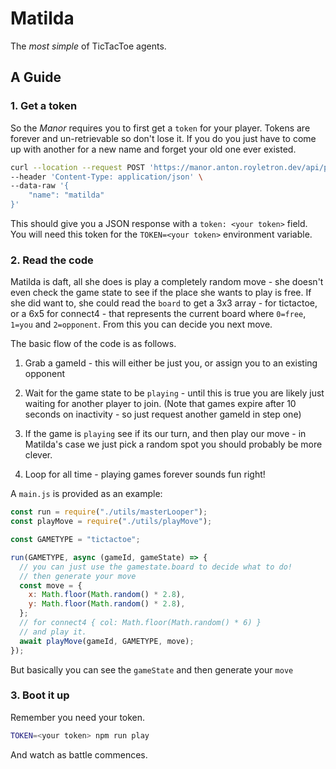 # Matilda

The _most simple_ of TicTacToe agents.

## A Guide

### 1. Get a token

So the _Manor_ requires you to first get a `token` for your player. Tokens are forever and un-retrievable so don't lose it. If you do you just have to come up with another for a new name and forget your old one ever existed.

```bash
curl --location --request POST 'https://manor.anton.royletron.dev/api/player' \
--header 'Content-Type: application/json' \
--data-raw '{
    "name": "matilda"
}'
```

This should give you a JSON response with a `token: <your token>` field. You will need this token for the `TOKEN=<your token>` environment variable.

### 2. Read the code

Matilda is daft, all she does is play a completely random move - she doesn't even check the game state to see if the place she wants to play is free. If she did want to, she could read the `board` to get a 3x3 array - for tictactoe, or a 6x5 for connect4 - that represents the current board where `0=free`, `1=you` and `2=opponent`. From this you can decide you next move.

The basic flow of the code is as follows.

1. Grab a gameId - this will either be just you, or assign you to an existing opponent

2. Wait for the game state to be `playing` - until this is true you are likely just waiting for another player to join. (Note that games expire after 10 seconds on inactivity - so just request another gameId in step one)

3. If the game is `playing` see if its our turn, and then play our move - in Matilda's case we just pick a random spot you should probably be more clever.

4. Loop for all time - playing games forever sounds fun right!

A `main.js` is provided as an example:

```js
const run = require("./utils/masterLooper");
const playMove = require("./utils/playMove");

const GAMETYPE = "tictactoe";

run(GAMETYPE, async (gameId, gameState) => {
  // you can just use the gamestate.board to decide what to do!
  // then generate your move
  const move = {
    x: Math.floor(Math.random() * 2.8),
    y: Math.floor(Math.random() * 2.8),
  };
  // for connect4 { col: Math.floor(Math.random() * 6) }
  // and play it.
  await playMove(gameId, GAMETYPE, move);
});
```

But basically you can see the `gameState` and then generate your `move`

### 3. Boot it up

Remember you need your token.

```bash
TOKEN=<your token> npm run play
```

And watch as battle commences.
